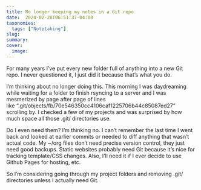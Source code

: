 ```yaml
---
title: No longer keeping my notes in a Git repo
date:  2024-02-28T06:51:37-04:00
taxonomies:
  tags: ["Notetaking"]
slug: 
summary: 
cover:
  image: 
---
```


For many years I’ve put every new folder full of anything into a new Git repo. I never questioned it, I just did it because that’s what you do.

I’m thinking about no longer doing this. This morning I was daydreaming while waiting for a folder to finish rsyncing to a server and I was mesmerized by page after page of lines like “.git/objects/fb/70e546350cc4106caf1225706b44c85087ed27” scrolling by. I checked a few of my projects and was surprised by how much space all those .git/ directories use.

Do I even need them? I’m thinking no. I can’t remember the last time I went back and looked at earlier commits or needed to diff anything that wasn’t actual code. My ~/org files don’t need precise version control, they just need good backups. Static websites probably need Git because it’s nice for tracking template/CSS changes. Also, I’ll need it if I ever decide to use Github Pages for hosting, etc.

So I’m considering going through my project folders and removing .git/ directories unless I actually need Git.

